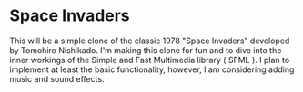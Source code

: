 # Space Invaders

This will be a simple clone of the classic 1978 "Space Invaders" developed by Tomohiro Nishikado. 
I'm making this clone for fun and to dive into the inner workings of the Simple and Fast Multimedia library ( SFML ).
I plan to implement at least the basic functionality, however, I am considering adding music and sound effects.
